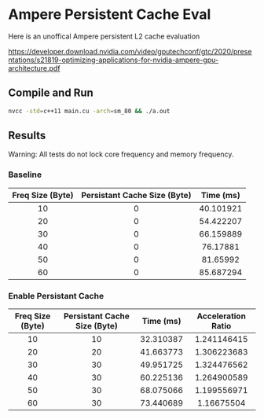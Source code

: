 # Ampere Persistent Cache Eval

Here is an unoffical Ampere persistent L2 cache evaluation

https://developer.download.nvidia.com/video/gputechconf/gtc/2020/presentations/s21819-optimizing-applications-for-nvidia-ampere-gpu-architecture.pdf

## Compile and Run

```bash
nvcc -std=c++11 main.cu -arch=sm_80 && ./a.out
```


## Results

Warning: All tests do not lock core frequency and memory frequency.

### Baseline

| Freq Size (Byte)	| Persistant   Cache Size (Byte)	| Time (ms) 	|
|:-:	|:-:	|:-:	|
| 10 	| 0 	| 40.101921 	|
| 20 	| 0 	| 54.422207 	|
| 30 	| 0 	| 66.159889 	|
| 40 	| 0 	| 76.17881 	|
| 50 	| 0 	| 81.65992 	|
| 60 	| 0 	| 85.687294 	|

### Enable Persistant Cache

| Freq Size (Byte)	| Persistant   Cache Size (Byte)	| Time (ms) 	| Acceleration   Ratio 	|
|:-:	|:-:	|:-:	|:-:	|
| 10 	| 10 	| 32.310387 	| 1.241146415 	|
| 20 	| 20 	| 41.663773 	| 1.306223683 	|
| 30 	| 30 	| 49.951725 	| 1.324476562 	|
| 40 	| 30 	| 60.225136 	| 1.264900589 	|
| 50 	| 30 	| 68.075066 	| 1.199556971 	|
| 60 	| 30 	| 73.440689 	| 1.16675504 	|



